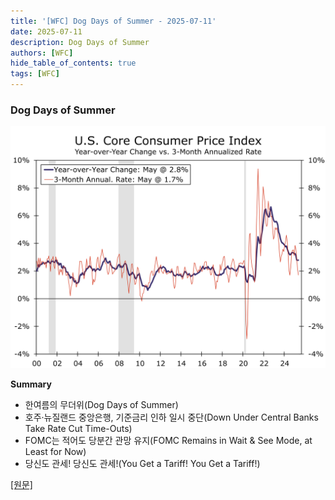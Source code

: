 ```yaml
---
title: '[WFC] Dog Days of Summer - 2025-07-11'
date: 2025-07-11
description: Dog Days of Summer
authors: [WFC]
hide_table_of_contents: true
tags: [WFC]
---
```


### Dog Days of Summer

![thumbnail](./250711.svg)

<!-- truncate -->

**Summary**

- 한여름의 무더위(Dog Days of Summer)
- 호주·뉴질랜드 중앙은행, 기준금리 인하 일시 중단(Down Under Central Banks Take Rate Cut Time-Outs)
- FOMC는 적어도 당분간 관망 유지(FOMC Remains in Wait & See Mode, at Least for Now)
- 당신도 관세! 당신도 관세!(You Get a Tariff! You Get a Tariff!)

[[원문]](https://wellsfargo.bluematrix.com/links2/html/e286061b-a6a4-41b0-833f-fbeca38ba0f7)
